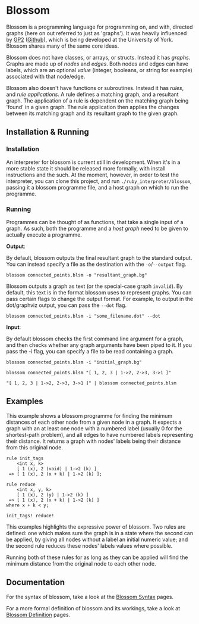 # Blossom

Blossom is a programming language for programming on, and with, directed graphs (here on out referred to just as 'graphs').
It was heavily influenced by [GP2](https://www.cs.york.ac.uk/plasma/wiki/index.php?title=GP_(Graph_Programs)) ([Github](https://github.com/UoYCS-plasma/GP2)), which is being developed at the University of York.
Blossom shares many of the same core ideas.

Blossom does not have classes, or arrays, or structs. Instead it has *graphs*. Graphs are made up of *nodes* and *edges*.
Both nodes and edges can have labels, which are an optional *value* (integer, booleans, or string for example) associated with that node/edge.

Blossom also doesn't have functions or subroutines. Instead it has *rules*, and *rule applications*.
A rule defines a matching graph, and a resultant graph. The application of a rule is dependent on the matching graph being 'found' in a given graph.
The rule application then applies the changes between its matching graph and its resultant graph to the given graph.

## Installation & Running

### Installation

An interpreter for blossom is current still in development. 
When it's in a more stable state it should be released more formally, with install instructions and the such.
At the moment, however, in order to test the interpreter, you can clone this project, and run `./ruby_interpreter/blossom`, 
passing it a blossom programme file, and a host graph on which to run the programme.

### Running

Programmes can be thought of as functions, that take a single input of a graph. As such, both the programme and a *host graph* need to be given to actually execute a programme.

**Output**:

By default, blossom outputs the final resultant graph to the standard output. You can instead specify a file as the destination with the `-o`/`--output` flag.

`blossom connected_points.blsm -o "resultant_graph.bg"`

Blossom outputs a graph as text (or the special-case graph `invalid`). By default, this text is in the format blossom uses to represent graphs. 
You can pass certain flags to change the output format. For example, to output in the dot/graphviz output, you can pass the `--dot` flag.

`blossom connected_points.blsm -i "some_filename.dot" --dot`


**Input**:

By default blossom checks the first command line argument for a graph, and then checks whether any graph arguments have been piped to it. If you pass the -i flag, you can specify a file to be read containing a graph.

`blossom connected_points.blsm -i "initial_graph.bg"`

`blossom connected_points.blsm "[ 1, 2, 3 | 1->2, 2->3, 3->1 ]"`

`"[ 1, 2, 3 | 1->2, 2->3, 3->1 ]" | blossom connected_points.blsm`


## Examples

This example shows a blossom programme for finding the minimum distances of each other node from a given node in a graph. 
It expects a graph with an at least one node with a numbered label (usually 0 for the shortest-path problem), 
and all edges to have numbered labels representing their distance. 
It returns a graph with nodes' labels being their distance from this original node.

```blossom
rule init_tags 
    <int x, k>
    [ 1 (x), 2 (void) | 1->2 (k) ]
 => [ 1 (x), 2 (x + k) | 1->2 (k) ];

rule reduce
    <int x, y, k>
    [ 1 (x), 2 (y) | 1->2 (k) ]
 => [ 1 (x), 2 (x + k) | 1->2 (k) ]
where x + k < y;

init_tags! reduce!
```

This examples highlights the expressive power of blossom. 
Two rules are defined: one which makes sure the graph is in a state where the second can be applied, 
by giving all nodes without a label an initial numeric value; 
and the second rule reduces these nodes' labels values where possible.

Running both of these rules for as long as they can be applied will find the minimum distance from the original node to each other node.

<!-- 
    TODO: add a graphical representation of the rules (and the programme in general) to show off.
-->

## Documentation

For the syntax of blossom, take a look at the [Blossom Syntax](https://github.com/IMP1/blossom/blob/master/syntax.md) pages.

For a more formal definition of blossom and its workings, take a look at [Blossom Definition](https://github.com/IMP1/blossom/blob/master/definitions.md) pages.

